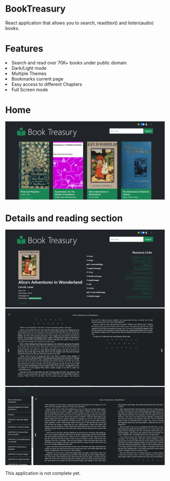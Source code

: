 # BookTreasury
React application that allows you to search, read(text) and listen(audio) books.

# Features
<li>Search and read over 70K+ books under public domain </li>
<li>Dark/Light mode</li>
<li>Multiple Themes</li>
<li>Bookmarks current page</li>
<li>Easy access to different Chapters</li>
<li>Full Screen mode</li>

# Home
<img src="screenshots/home.png">

# Details and reading section
<img src="screenshots/details.1.png">
<img src="screenshots/details2.png">
<img src="screenshots/details3.png">

This application is not complete yet.
